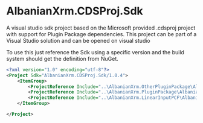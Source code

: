 # AlbanianXrm.CDSProj.Sdk

A visual studio sdk project based on the Microsoft provided .cdsproj project with support for Plugin Package dependencies. This project can be part of a Visual Studio solution and can be opened on visual studio

To use this just reference the Sdk using a specific version and the build system should get the definition from NuGet.

```xml
<?xml version="1.0" encoding="utf-8"?>
<Project Sdk="AlbanianXrm.CDSProj.Sdk/1.0.4">
	<ItemGroup>
		<ProjectReference Include="..\AlbanianXrm.OtherPluginPackage\AlbanianXrm.OtherPluginPackage.csproj" />
		<ProjectReference Include="..\AlbanianXrm.PluginPackage\AlbanianXrm.PluginPackage.csproj" />
		<ProjectReference Include="..\AlbanianXrm.LinearInputPCF\AlbanianXrm.LinearInputPCF.pcfproj" />
	</ItemGroup>

</Project>
```